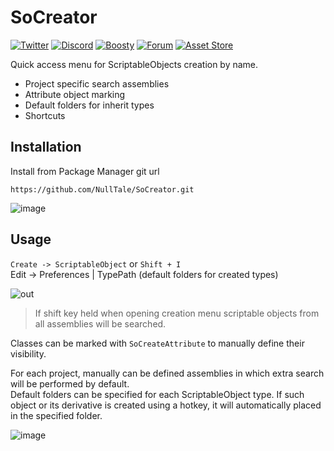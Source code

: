 # SoCreator

[![Twitter](https://img.shields.io/badge/Follow-Twitter?logo=twitter&color=white)](https://twitter.com/NullTale)
[![Discord](https://img.shields.io/badge/Discord-Discord?logo=discord&color=white)](https://discord.gg/CkdQvtA5un)
[![Boosty](https://img.shields.io/badge/Support-Boosty?logo=boosty&color=white)](https://boosty.to/nulltale)
[![Forum](https://img.shields.io/badge/Forum-asd?logo=ChatBot&color=blue)](https://forum.unity.com/threads/1351019/)
[![Asset Store](https://img.shields.io/badge/Asset%20Store-asd?logo=Unity&color=red)](https://assetstore.unity.com/packages/tools/utilities/228650)

Quick access menu for ScriptableObjects creation by name.

- Project specific search assemblies
- Attribute object marking
- Default folders for inherit types
- Shortcuts

## Installation
Install from Package Manager git url 
```
https://github.com/NullTale/SoCreator.git
```

![image](https://user-images.githubusercontent.com/1497430/181345613-b81a77c6-c449-4b19-ab1e-88b1ef06f6fc.png)

## Usage

`Create -> ScriptableObject` or `Shift + I`<br>
Edit -> Preferences | TypePath (default folders for created types)

![out](https://user-images.githubusercontent.com/1497430/191845515-311216d0-57c3-4294-8b69-0bf226fab911.gif)

> If shift key held when opening creation menu scriptable objects from all assemblies will be searched.<br>

Classes can be marked with `SoCreateAttribute` to manually define their visibility.

For each project, manually can be defined assemblies in which extra search will be performed by default.<br>
Default folders can be specified for each ScriptableObject type. If such object or its derivative is created using a hotkey, it will automatically placed in the specified folder.

![image](https://github.com/NullTale/SoCreator/assets/1497430/7eeecd55-8e15-4168-adb4-6e6ebf462119)
